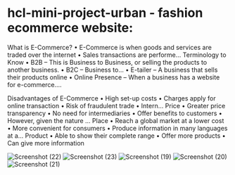 # hcl-mini-project-urban - fashion ecommerce website:
What is E-Commerce?
• E-Commerce is when goods and services
are traded over the internet
• Sales transactions are performe...
Terminology to Know
• B2B – This is Business to Business, or
selling the products to another business.
• B2C – Business to...
• E-tailer – A business that sells their products
online
• Online Presence – When a business has a
website for e-commerce....

Disadvantages of E-Commerce
• High set-up costs
• Charges apply for online transaction
• Risk of fraudulent trade
• Intern...
Price
• Greater price transparency
• No need for intermediaries
• Offer benefits to customers
• However, given the nature ...
Place
• Reach a global market at a lower cost
• More convenient for consumers
• Produce information in many languages at a...
Product
• Able to show their complete range
• Offer more products
• Can give more information
 
![Screenshot (22)](https://user-images.githubusercontent.com/108979771/200481526-cd16378a-46ff-4099-8e4e-d61de524f366.png)
![Screenshot (23)](https://user-images.githubusercontent.com/108979771/200481536-9aec7937-827e-4b4d-950e-636a40357131.png)
![Screenshot (19)](https://user-images.githubusercontent.com/108979771/200481544-4eb30934-4020-4eaa-9797-82ca2b980df9.png)
![Screenshot (20)](https://user-images.githubusercontent.com/108979771/200481555-b0db56bc-ba54-4004-941b-1bf5bcb5d3d1.png)
![Screenshot (21)](https://user-images.githubusercontent.com/108979771/200481557-1fd2c9ce-b8c6-43b1-b1b8-5acb023354d7.png)
